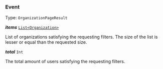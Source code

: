 

### Event

Type: `OrganizationPageResult`



  
<article>

***items*** [`List<Organization>`](#organization) 

List of organizations satisfying the requesting filters. The size of the list is lesser or equal than the requested size.

</article>
<article>

***total*** `Int` 

The total amount of users satisfying the requesting filters.

</article>


